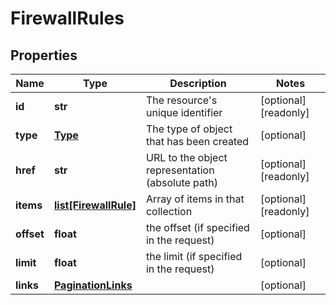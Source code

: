 # FirewallRules

## Properties
| Name | Type | Description | Notes |
| ------------ | ------------- | ------------- | ------------- |
| **id** | **str** | The resource&#39;s unique identifier | [optional] [readonly]  |
| **type** | [**Type**](Type.md) | The type of object that has been created | [optional]  |
| **href** | **str** | URL to the object representation (absolute path) | [optional] [readonly]  |
| **items** | [**list[FirewallRule]**](FirewallRule.md) | Array of items in that collection | [optional] [readonly]  |
| **offset** | **float** | the offset (if specified in the request) | [optional]  |
| **limit** | **float** | the limit (if specified in the request) | [optional]  |
| **links** | [**PaginationLinks**](PaginationLinks.md) |  | [optional]  |


